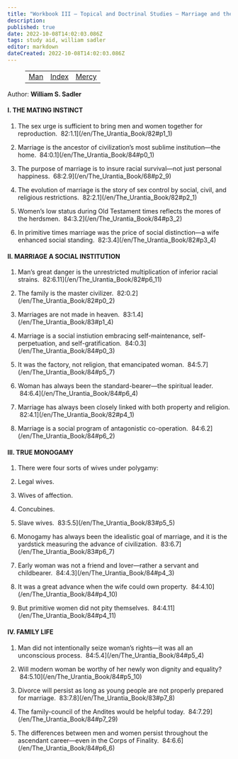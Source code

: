 ```yaml
---
title: "Workbook III — Topical and Doctrinal Studies — Marriage and the Home"
description: 
published: true
date: 2022-10-08T14:02:03.086Z
tags: study aid, william sadler
editor: markdown
dateCreated: 2022-10-08T14:02:03.086Z
---
```


<figure class="table chapter-navigator">
	<table>
		<tbody>
		<tr>
			<td><a href="/en/William_S_Sadler/Workbook_3_Topical_and_Doctrinal_Studies/Man">Man</a></td>
			<td><a href="/en/William_S_Sadler/Workbook_3_Topical_and_Doctrinal_Studies/Index">Index</a></td>
			<td><a href="/en/William_S_Sadler/Workbook_3_Topical_and_Doctrinal_Studies/Mercy">Mercy</a></td>
		</tr>
		</tbody>
	</table>
</figure>

Author: **William S. Sadler**

#### I. THE MATING INSTINCT

1. The sex urge is sufficient to bring men and women together for reproduction.  82:1.1](/en/The_Urantia_Book/82#p1_1)

2. Marriage is the ancestor of civilization’s most sublime institution—the home.  84:0.1](/en/The_Urantia_Book/84#p0_1)

3. The purpose of marriage is to insure racial survival—not just personal happiness.  68:2.9](/en/The_Urantia_Book/68#p2_9)

4. The evolution of marriage is the story of sex control by social, civil, and religious restrictions.  82:2.1](/en/The_Urantia_Book/82#p2_1)

5. Women’s low status during Old Testament times reflects the mores of the herdsmen.  84:3.2](/en/The_Urantia_Book/84#p3_2)

6. In primitive times marriage was the price of social distinction—a wife enhanced social standing.  82:3.4](/en/The_Urantia_Book/82#p3_4)

#### II. MARRIAGE A SOCIAL INSTITUTION

1. Man’s great danger is the unrestricted multiplication of inferior racial strains.  82:6.11](/en/The_Urantia_Book/82#p6_11)

2. The family is the master civilizer.  82:0.2](/en/The_Urantia_Book/82#p0_2)

3. Marriages are not made in heaven.  83:1.4](/en/The_Urantia_Book/83#p1_4)

4. Marriage is a social instiution embracing self-maintenance, self-perpetuation, and self-gratification.  84:0.3](/en/The_Urantia_Book/84#p0_3)

5. It was the factory, not religion, that emancipated woman.  84:5.7](/en/The_Urantia_Book/84#p5_7)

6. Woman has always been the standard-bearer—the spiritual leader.  84:6.4](/en/The_Urantia_Book/84#p6_4)

7. Marriage has always been closely linked with both property and religion.  82:4.1](/en/The_Urantia_Book/82#p4_1)

8. Marriage is a social program of antagonistic co-operation.  84:6.2](/en/The_Urantia_Book/84#p6_2)

#### III. TRUE MONOGAMY

1. There were four sorts of wives under polygamy:

1. Legal wives.
2. Wives of affection.
3. Concubines.
4. Slave wives.  83:5.5](/en/The_Urantia_Book/83#p5_5)

2. Monogamy has always been the idealistic goal of marriage, and it is the yardstick measuring the advance of civilization.  83:6.7](/en/The_Urantia_Book/83#p6_7)

3. Early woman was not a friend and lover—rather a servant and childbearer.  84:4.3](/en/The_Urantia_Book/84#p4_3)

4. It was a great advance when the wife could own property.  84:4.10](/en/The_Urantia_Book/84#p4_10)

5. But primitive women did not pity themselves.  84:4.11](/en/The_Urantia_Book/84#p4_11)

#### IV. FAMILY LIFE

1. Man did not intentionally seize woman’s rights—it was all an unconscious process.  84:5.4](/en/The_Urantia_Book/84#p5_4)

2. Will modern woman be worthy of her newly won dignity and equality?  84:5.10](/en/The_Urantia_Book/84#p5_10)

3. Divorce will persist as long as young people are not properly prepared for marriage.  83:7.8](/en/The_Urantia_Book/83#p7_8)

4. The family-council of the Andites would be helpful today.  84:7.29](/en/The_Urantia_Book/84#p7_29)

5. The differences between men and women persist throughout the ascendant career—even in the Corps of Finality.  84:6.6](/en/The_Urantia_Book/84#p6_6)
